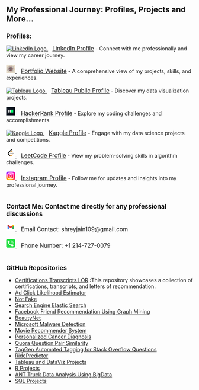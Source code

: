 <!DOCTYPE html>
<html lang='en'>
<head>
    <meta charset='UTF-8'>
    <meta name='viewport' content='width=device-width, initial-scale=1.0'>
</head>
<body>

<h1 style="font-size: 1.5em;">My Professional Journey: Profiles, Projects and More...</h1>

<h2 style="font-size: 1.2em;">Profiles:</h2>
<div>
    <a href='https://www.linkedin.com/in/shreyjain99/' target='_blank'>
        <img src='https://github.com/shreyjain99/shreyjain99/blob/main/linkedin%20logo%20v2.ico' alt='LinkedIn Logo' width='24' height='23'>
    </a> &nbsp;&nbsp; <a href='https://www.linkedin.com/in/shreyjain99/' target='_blank' style="font-size: 1.1em;">LinkedIn Profile</a> - Connect with me professionally and view my career journey.<br><br>
    
 <a href='#' target='_blank'>
        <img src='https://github.com/shreyjain99/shreyjain99/blob/main/portfolio%20logo.png' alt='Portfolio Logo' width='24' height='23'>
    </a> &nbsp;&nbsp; <a href='#' target='_blank' style="font-size: 1.1em;">Portfolio Website</a> - A comprehensive view of my projects, skills, and experiences.<br><br>
    
 <a href='https://public.tableau.com/app/profile/shrey.jain6858/vizzes' target='_blank'>
        <img src='https://github.com/shreyjain99/shreyjain99/blob/main/tableau%20logo%20v2.ico' alt='Tableau Logo' width='24' height='23'>
    </a> &nbsp;&nbsp; <a href='https://public.tableau.com/app/profile/shrey.jain6858/vizzes' target='_blank' style="font-size: 1.1em;">Tableau Public Profile</a> - Discover my data visualization projects.<br><br>
    
  <a href='https://www.hackerrank.com/profile/shreyjain99' target='_blank'>
        <img src='https://github.com/shreyjain99/shreyjain99/blob/main/hackerrank%20logo.png' alt='HackerRank Logo' width='24' height='23'>
    </a> &nbsp;&nbsp; <a href='https://www.hackerrank.com/profile/shreyjain99' target='_blank' style="font-size: 1.1em;">HackerRank Profile</a> - Explore my coding challenges and accomplishments.<br><br>
    
 <a href='https://www.kaggle.com/shreyjain99' target='_blank'>
        <img src='https://github.com/shreyjain99/shreyjain99/blob/main/kaggle%20logov2.ico' alt='Kaggle Logo' width='24' height='23'>
    </a> &nbsp;&nbsp; <a href='https://www.kaggle.com/shreyjain99' target='_blank' style="font-size: 1.1em;">Kaggle Profile</a> - Engage with my data science projects and competitions.<br><br>
    
 <a href='https://leetcode.com/u/shreyjain99/' target='_blank'>
        <img src='https://github.com/shreyjain99/shreyjain99/blob/main/LeetCode-logo.png' alt='LeetCode Logo' width='24' height='23'>
    </a> &nbsp;&nbsp; <a href='https://leetcode.com/u/shreyjain99/' target='_blank' style="font-size: 1.1em;">LeetCode Profile</a> - View my problem-solving skills in algorithm challenges.<br><br>
    
 <a href='https://www.instagram.com/plate.and.plane/' target='_blank'>
        <img src='https://github.com/shreyjain99/shreyjain99/blob/main/insta%20logo%20v2.png' alt='Instagram Logo' width='24' height='23'>
    </a> &nbsp;&nbsp; <a href='https://www.instagram.com/plate.and.plane/' target='_blank' style="font-size: 1.1em;">Instagram Profile</a> - Follow me for updates and insights into my professional journey.<br><br>
</div>

<h2 style="font-size: 1.2em;">Contact Me: Contact me directly for any professional discussions</h2>
<div>
    <a href="mailto:shreyjain109@gmail.com">
        <img src='https://github.com/shreyjain99/shreyjain99/blob/main/gmail-logo.svg' alt='Email Logo' width='24' height='23'>
    </a> &nbsp;&nbsp; <span style="font-size: 1.1em;">Email Contact: shreyjain109@gmail.com</span><br><br>
    
<a href="tel:+12147270079">
        <img src='https://github.com/shreyjain99/shreyjain99/blob/main/phone-logo.svg' alt='Phone Logo' width='24' height='23'>
    </a> &nbsp;&nbsp; <span style="font-size: 1.1em;">Phone Number: +1 214-727-0079</span><br><br>
</div>

<h2 style="font-size: 1.2em;">GitHub Repositories</h2>
<ul>
    <li><a href="https://github.com/shreyjain99/Certifications-Transcripts-LOR">Certifications Transcripts LOR</a> :This repository showcases a collection of certifications, transcripts, and letters of recommendation. </li>
    <li><a href="https://github.com/shreyjain99/Ad-Click-Likelihood-Estimator">Ad Click Likelihood Estimator</a></li>
    <li><a href="https://github.com/shreyjain99/Not-Fake">Not Fake</a></li>
    <li><a href="https://github.com/shreyjain99/Search-Engine-Elastic-Search">Search Engine Elastic Search</a></li>
    <li><a href="https://github.com/shreyjain99/Facebook-Friend-Recommendation-Using-Graph-Mining">Facebook Friend Recommendation Using Graph Mining</a></li>
    <li><a href="https://github.com/shreyjain99/BeautyNet">BeautyNet</a></li>
    <li><a href="https://github.com/shreyjain99/Microsoft-Malware-Detection">Microsoft Malware Detection</a></li>
    <li><a href="https://github.com/shreyjain99/Movie-Recommender-System">Movie Recommender System</a></li>
    <li><a href="https://github.com/shreyjain99/Personalized-Cancer-Diagnosis">Personalized Cancer Diagnosis</a></li>
    <li><a href="https://github.com/shreyjain99/Quora-Question-Pair-Similarity">Quora Question Pair Similarity</a></li>
    <li><a href="https://github.com/shreyjain99/TagGen-Automated-Tagging-for-Stack-Overflow-Questions">TagGen Automated Tagging for Stack Overflow Questions</a></li>
    <li><a href="https://github.com/shreyjain99/RidePredictor">RidePredictor</a></li>
    <li><a href="https://github.com/shreyjain99/Tableau-and-DataViz-Projects">Tableau and DataViz Projects</a></li>
    <li><a href="https://github.com/shreyjain99/R-Projects">R Projects</a></li>
    <li><a href="https://github.com/shreyjain99/ANT-Truck-Data-Analysis-Using-BigData">ANT Truck Data Analysis Using BigData</a></li>
    <li><a href="https://github.com/shreyjain99/SQL-Projects">SQL Projects</a></li>
</ul>

</body>
</html>
